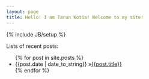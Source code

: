 ```yaml
---
layout: page
title: Hello! I am Tarun Kotia! Welcome to my site!
---
```

{% include JB/setup %}

Lists of recent posts:

<ul class="posts">
	{% for post in site.posts %}
		<li><span> {{post.date | date_to_string}}</span> &raquo;<a href="{{BASE_PATH}}{{post.url}}">{{post.title}}</a>
		</li>
	{% endfor %}
</ul>
